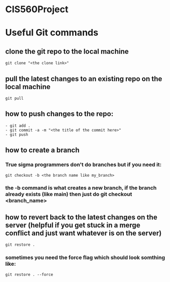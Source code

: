 # CIS560Project

# Useful Git commands

## clone the git repo to the local machine

```
git clone "<the clone link>"
```

## pull the latest changes to an existing repo on the local machine
```
git pull 
```

## how to push changes to the repo:
```
- git add .
- git commit -a -m "<the title of the commit here>"
- git push
```

## how to create a branch
### True sigma programmers don't do branches but if you need it:
```
git checkout -b <the branch name like my_branch>
```
### the -b command is what creates a new branch, if the branch already exists (like main) then just do git checkout <branch_name>

## how to revert back to the latest changes on the server (helpful if you get stuck in a merge conflict and just want whatever is on the server)
```
git restore .
```
### sometimes you need the force flag which should look somthing like:
```
git restore . --force
```
